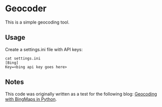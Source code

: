 # Geocoder

This is a simple geocoding tool.

## Usage

Create a settings.ini file with API keys:

```
cat settings.ini
[Bing]
Key=<bing api key goes here>
```

## Notes

This code was originally written as a test for the following blog: [Geocoding with BingMaps in Python](http://blencorp.com/blog/2012/06/geocoding-with-bingmaps-in-python/).

